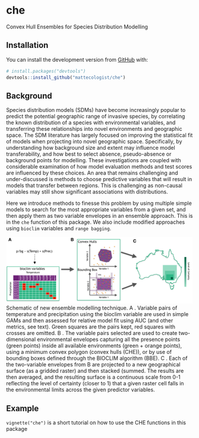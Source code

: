 
<!-- README.md is generated from README.Rmd. Please edit that file -->

# che

<!-- badges: start -->

<!-- badges: end -->

Convex Hull Ensembles for Species Distribution Modelling

## Installation

You can install the development version from
[GitHub](https://github.com/) with:

``` r
# install.packages("devtools")
devtools::install_github("mattecologist/che")
```

## Background

Species distribution models (SDMs) have become increasingly popular to
predict the potential geographic range of invasive species, by
correlating the known distribution of a species with environmental
variables, and transferring these relationships into novel environments
and geographic space. The SDM literature has largely focused on
improving the statistical fit of models when projecting into novel
geographic space. Specifically, by understanding how background size and
extent may influence model transferability, and how best to select
absence, pseudo-absence or background points for modelling. These
investigations are coupled with considerable examination of how model
evaluation methods and test scores are influenced by these choices. An
area that remains challenging and under-discussed is methods to choose
predictive variables that will result in models that transfer between
regions. This is challenging as non-causal variables may still show
significant associations with distributions.

Here we introduce methods to finesse this problem by using multiple
simple models to search for the most appropriate variables from a given
set, and then apply them as two variable envelopes in an ensemble
approach. This is in the `che` function of this package. We also include
modified approaches using `bioclim` variables and `range bagging`.

![alt text here](man/figures/report_schematic.png) Schematic of new
ensemble modelling technique. A . Variable pairs of temperature and
precipitation using the bioclim variable are used in simple GAMs and
then assessed for relative model fit using AUC (and other metrics, see
text). Green squares are the pairs kept, red squares with crosses are
omitted. B . The variable pairs selected are used to create
two-dimensional environmental envelopes capturing all the presence
points (green points) inside all available environments (green + orange
points), using a minimum convex polygon (convex hulls (CHE)), or by use
of bounding boxes defined through the BIOCLIM algorithm (BBE). C . Each
of the two-variable envelopes from B are projected to a new geographical
surface (as a gridded raster) and then stacked (summed. The results are
then averaged, and the resulting surface is a continuous scale from 0-1
reflecting the level of certainty (closer to 1) that a given raster cell
falls in the environmental limits across the given predictor variables.

## Example

`vignette("che")` is a short tutorial on how to use the CHE functions in this package
